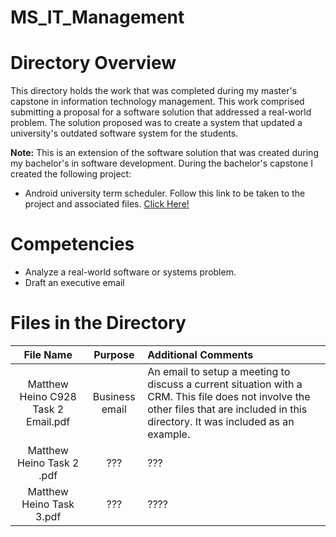 # MS_IT_Management

# Directory Overview
This directory holds the work that was completed during my master's capstone in information technology management. This work comprised submitting a proposal for a software solution that addressed a real-world problem.  The solution proposed was to create a system that updated a university's  outdated software system for the students.

**Note:** This is an extension of the software solution that was created during my bachelor's in software development.  During the bachelor's capstone I created the following project:
- Android university term scheduler.  Follow this link to be taken to the project and associated files. [Click Here!](https://github.com/HeinoPortfolio/AndroidProject)

# Competencies
- Analyze a real-world software or systems problem.
- Draft an executive email

# Files in the Directory

|**File Name**|**Purpose**|**Additional Comments**|
|:-----:|:-----:|:-----|
|Matthew Heino C928 Task 2 Email.pdf| Business email | An email to setup a meeting to discuss a current situation with a CRM. This file does not involve the other files that are included in this directory. It was included as an example. 
|Matthew Heino Task 2 .pdf|??? | ???
|Matthew Heino Task 3.pdf| ??? | ????


